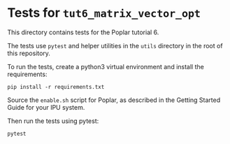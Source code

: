 <!-- Copyright (c) 2020 Graphcore Ltd. All rights reserved. -->
# Tests for `tut6_matrix_vector_opt`

This directory contains tests for the Poplar tutorial 6.

The tests use `pytest` and helper utilities in the `utils` directory in the
root of this repository.

To run the tests, create a python3 virtual environment and install the
requirements:

    pip install -r requirements.txt

Source the `enable.sh` script for Poplar, as described in the Getting Started
Guide for your IPU system.

Then run the tests using pytest:

    pytest
